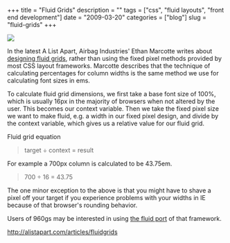 +++
title = "Fluid Grids"
description = ""
tags = ["css", "fluid layouts", "front end development"]
date = "2009-03-20"
categories = ["blog"]
slug = "fluid-grids"
+++



  <div class="notebook-screenshot"><a href="http://alistapart.com/articles/fluidgrids"><img src="//konigi.com/media/bluga/wt49c3e04302ff6.jpg"/></a></div><p>In the latest A List Apart, Airbag Industries' Ethan Marcotte writes about <a href="http://alistapart.com/articles/fluidgrids">designing fluid grids</a>, rather than using the fixed pixel methods provided by most CSS layout frameworks. Marcotte describes that the technique of calculating percentages for column widths is the same method we use for calculating font sizes in ems. </p>
<p>To calculate fluid grid dimensions, we first take a base font size of 100%, which is usually 16px in the majority of browsers when not altered by the user. This becomes our context variable. Then we take the fixed pixel size we want to make fluid, e.g. a width in our fixed pixel design, and divide by the context variable, which gives us a relative value for our fluid grid.</p>
<p>Fluid grid equation</p>
<blockquote><p>target ÷ context = result</p></blockquote>
<p>For example a 700px column is calculated to be 43.75em.</p>
<blockquote><p>700 ÷ 16 = 43.75</p></blockquote>
<p>The one minor exception to the above is that you might have to shave a pixel off your target if you experience problems with your widths in IE because of that browser's rounding behavior. </p>
<p>Users of 960gs may be interested in using <a href="http://www.designinfluences.com/fluid960gs/">the fluid port</a> of that framework.</p>
    
  <a href="http://alistapart.com/articles/fluidgrids">http://alistapart.com/articles/fluidgrids</a>
